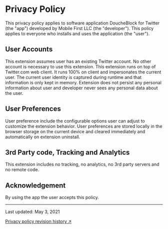 # Privacy Policy

This privacy policy applies to software application DoucheBlock for Twitter (the "app") developed by Mobile First LLC (the "developer"). This policy applies to everyone who  installs and uses the application (the "user").

## User Accounts

This extension assumes user has an existing Twitter account. No other account is necessary to use this extension. This extension runs on top of Twitter.com web client. It runs 100% on client and impersonates the current user. The current user identity is captured during runtime and that information is only kept in memory. Extension does not persist any personal information about user and developer never sees any personal data about the user.

## User Preferences

User preference include the configurable options user can adjust to customize the extension behavior. User preferences are stored locally in the browser storage on the current device and cleared immediately and automatically on extension uninstall.

## 3rd Party code, Tracking and Analytics

This extension includes no tracking, no analytics, no 3rd party servers and no remote code.

## Acknowledgement

By using the app the user accepts this policy.

* * * 

Last updated: May 3, 2021

[Privacy policy revision history ↗](https://github.com/MobileFirstLLC/doucheblock/commits/master/docs/privacy.md)
